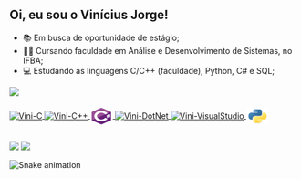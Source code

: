 ## Oi, eu sou o Vinícius Jorge!

- 📚 Em busca de oportunidade de estágio;
- 👨‍🎓 Cursando faculdade em Análise e Desenvolvimento de Sistemas, no IFBA;
- 💻 Estudando as linguagens C/C++ (faculdade), Python, C# e SQL;

<div>
  
  <a href="https://github.com/vinicius-jorge">
  <img height="145em" src="https://github-readme-stats.vercel.app/api?username=vinicius-jorge&show_icons=true&theme=graywhite&include_all_commits=true&count_private=true"/>

<div>

<div style="display: inline_block"><br>
  <img align="center" alt="Vini-C" height="30" width="40" src="https://cdn.jsdelivr.net/gh/devicons/devicon/icons/c/c-original.svg">
  <img align="center" alt="Vini-C++" height="30" width="40" src="https://cdn.jsdelivr.net/gh/devicons/devicon/icons/cplusplus/cplusplus-original.svg">
  <img align="center" alt="Vini-Csharp" height="30" width="40" src="https://raw.githubusercontent.com/devicons/devicon/master/icons/csharp/csharp-original.svg">
  <img align="center" alt="Vini-DotNet" height="30" width="40" src="https://cdn.jsdelivr.net/gh/devicons/devicon/icons/dot-net/dot-net-original.svg" />
  <img align="center" alt="Vini-VisualStudio" height="30" width="40" src="https://cdn.jsdelivr.net/gh/devicons/devicon/icons/visualstudio/visualstudio-plain.svg" />
  <img align="center" alt="Vini-Python" height="30" width="40" src="https://raw.githubusercontent.com/devicons/devicon/master/icons/python/python-original.svg">

 <!--
  
  <img align="center" alt="Vini-MSSqlServer" height="30" width="40" src="https://cdn.jsdelivr.net/gh/devicons/devicon/icons/microsoftsqlserver/microsoftsqlserver-plain.svg" />
  <img align="center" alt="Vini-Pandas" height="30" width="40" src="https://cdn.jsdelivr.net/gh/devicons/devicon/icons/pandas/pandas-original.svg" />
  <img align="center" alt="Vini-Flask" height="30" width="40" src="https://cdn.jsdelivr.net/gh/devicons/devicon/icons/flask/flask-original.svg" />
  <img align="center" alt="Vini-Selenium" height="30" width="40" src="https://cdn.jsdelivr.net/gh/devicons/devicon/icons/selenium/selenium-original.svg" />
  <img align="center" alt="Vini-MySql" height="30" width="40" src="https://cdn.jsdelivr.net/gh/devicons/devicon/icons/mysql/mysql-original.svg" />
  <img align="center" alt="Vini-SqlLite" height="30" width="40" src="https://cdn.jsdelivr.net/gh/devicons/devicon/icons/sqlite/sqlite-original.svg" />
  <img align="center" alt="Vini-PostgreSql" height="30" width="40" src="https://cdn.jsdelivr.net/gh/devicons/devicon/icons/postgresql/postgresql-original.svg" />



<img align="right" alt="Vini-pic" height="150" style="border-radius:50px;" src=" ">
</div>

-->

##
  

<div> 
  
  <a href = "mailto:vinicius.jorge@outlook.com"><img src="https://img.shields.io/badge/Microsoft_Outlook-0078D4?style=for-the-badge&logo=microsoft-outlook&logoColor=white" target="_blank"></a>
  <a href="https://www.linkedin.com/in/vjpaixaosouza" target="_blank"><img src="https://img.shields.io/badge/-LinkedIn-%230077B5?style=for-the-badge&logo=linkedin&logoColor=white" target="_blank"></a> 
  
  
 ![Snake animation](https://github.com/vinicius-jorge/vinicius-jorge/blob/output/github-contribution-grid-snake.svg)

  
</div>
  
  
  
  
  

